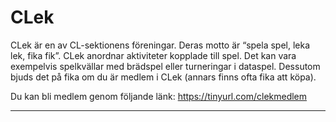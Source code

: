 # CLek
CLek är en av CL-sektionens föreningar. Deras motto är “spela spel, leka lek, fika fik”. CLek anordnar aktiviteter kopplade till spel. Det kan vara exempelvis spelkvällar med brädspel eller turneringar i dataspel. Dessutom bjuds det på fika om du är medlem i CLek (annars finns ofta fika att köpa).

Du kan bli medlem genom följande länk:
https://tinyurl.com/clekmedlem

---